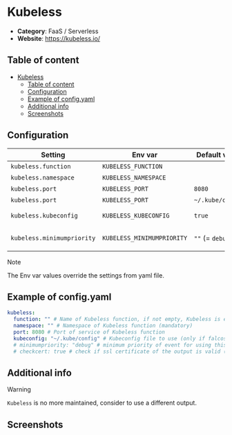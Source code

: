 # Kubeless

- **Category**: FaaS / Serverless
- **Website**: https://kubeless.io/

## Table of content

- [Kubeless](#kubeless)
  - [Table of content](#table-of-content)
  - [Configuration](#configuration)
  - [Example of config.yaml](#example-of-configyaml)
  - [Additional info](#additional-info)
  - [Screenshots](#screenshots)

## Configuration

| Setting                    | Env var                    | Default value    | Description                                                                                                                         |
| -------------------------- | -------------------------- | ---------------- | ----------------------------------------------------------------------------------------------------------------------------------- |
| `kubeless.function`        | `KUBELESS_FUNCTION`        |                  | Name of Kubeless function, if not empty, Kubeless is **enabled**                                                                    |
| `kubeless.namespace`       | `KUBELESS_NAMESPACE`       |                  | Namespace of Kubeless function (mandatory)                                                                                          |
| `kubeless.port`            | `KUBELESS_PORT`            | `8080`           | Port of service of Kubeless function                                                                                                |
| `kubeless.port`            | `KUBELESS_PORT`            | `~/.kube/config` | Port of service of Kubeless function                                                                                                |
| `kubeless.kubeconfig`      | `KUBELESS_KUBECONFIG`      | `true`           | Kubeconfig file to use (only if falcosidekick is running outside the cluster)                                                       |
| `kubeless.minimumpriority` | `KUBELESS_MINIMUMPRIORITY` | `""` (= `debug`) | Minimum priority of event for using this output, order is `emergency,alert,critical,error,warning,notice,informational,debug or ""` |

> [!NOTE]
The Env var values override the settings from yaml file.

## Example of config.yaml

```yaml
kubeless:
  function: "" # Name of Kubeless function, if not empty, Kubeless is enabled
  namespace: "" # Namespace of Kubeless function (mandatory)
  port: 8080 # Port of service of Kubeless function
  kubeconfig: "~/.kube/config" # Kubeconfig file to use (only if falcosidekick is running outside the cluster)
  # minimumpriority: "debug" # minimum priority of event for using this output, order is emergency|alert|critical|error|warning|notice|informational|debug or "" (default)
  # checkcert: true # check if ssl certificate of the output is valid (default: true)
```

## Additional info

> [!WARNING]
`Kubeless` is no more maintained, consider to use a different output.

## Screenshots

